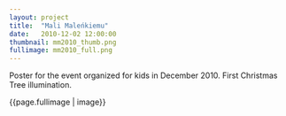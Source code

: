 ```yaml
---
layout: project
title:  "Mali Maleńkiemu"
date:   2010-12-02 12:00:00
thumbnail: mm2010_thumb.png
fullimage: mm2010_full.png
---
```


Poster for the event organized for kids in December 2010. First
Christmas Tree illumination.

{{page.fullimage | image}}
